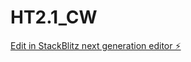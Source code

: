 # HT2.1_CW

[Edit in StackBlitz next generation editor ⚡️](https://stackblitz.com/~/github.com/sanjayxzz/HT2.1_CW)